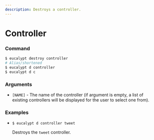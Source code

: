 ```yaml
---
description: Destroys a controller.
---
```


# Controller

### Command

```ruby
$ eucalypt destroy controller
# Alias/shortened
$ eucalypt d controller
$ eucalypt d c
```

### Arguments

* `[NAME]` - The name of the controller \(if argument is empty, a list of existing controllers will be displayed for the user to select one from\).

### Examples

* `$ eucalypt d controller tweet`

  Destroys the `tweet` controller.

